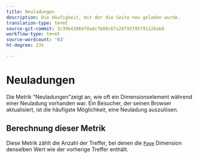 ```yaml
---
title: Neuladungen
description: Die Häufigkeit, mit der die Seite neu geladen wurde.
translation-type: tm+mt
source-git-commit: 3c39b43866f8adc7b08c67a28f93f85f91128ab8
workflow-type: tm+mt
source-wordcount: '63'
ht-degree: 23%

---
```



# Neuladungen

Die Metrik &quot;Neuladungen&quot;zeigt an, wie oft ein Dimensionselement während einer Neuladung vorhanden war. Ein Besucher, der seinen Browser aktualisiert, ist die häufigste Möglichkeit, eine Neuladung auszulösen.

## Berechnung dieser Metrik

Diese Metrik zählt die Anzahl der Treffer, bei denen die [`Page`](../dimensions/page.md) Dimension denselben Wert wie der vorherige Treffer enthält.
